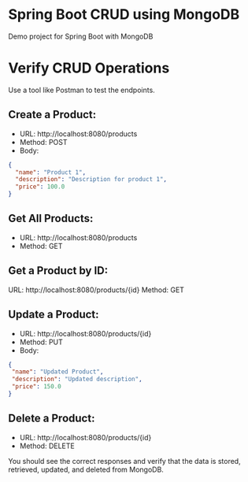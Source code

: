 # Spring Boot CRUD using MongoDB
Demo project for Spring Boot with MongoDB

# Verify CRUD Operations
Use a tool like Postman to test the endpoints.

## Create a Product:

- URL: http://localhost:8080/products
- Method: POST
- Body:

```json
{
  "name": "Product 1",
  "description": "Description for product 1",
  "price": 100.0
}
```

## Get All Products:

- URL: http://localhost:8080/products
- Method: GET

## Get a Product by ID:

URL: http://localhost:8080/products/{id}
Method: GET

## Update a Product:
- URL: http://localhost:8080/products/{id}
- Method: PUT
- Body:
 ```json
{
  "name": "Updated Product",
  "description": "Updated description",
  "price": 150.0
}
```

## Delete a Product:
- URL: http://localhost:8080/products/{id}
- Method: DELETE

You should see the correct responses and verify that the data is stored, retrieved, updated, and deleted from MongoDB.
